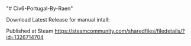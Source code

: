 "# Civ6-Portugal-By-Raen" 

Download Latest Release for manual intall:


Published at Steam
https://steamcommunity.com/sharedfiles/filedetails/?id=1326714704
